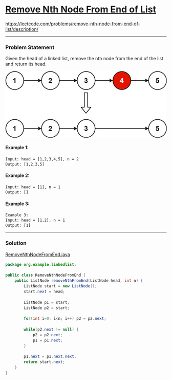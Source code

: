# [Remove Nth Node From End of List](https://leetcode.com/problems/remove-nth-node-from-end-of-list/description/)
https://leetcode.com/problems/remove-nth-node-from-end-of-list/description/
<hr />

### Problem Statement
Given the head of a linked list, remove the nth node from the end of the list and return its head.

![image](./remove_ex1.jpg)
#### Example 1:

```
Input: head = [1,2,3,4,5], n = 2
Output: [1,2,3,5]

```
#### Example 2:

```
Input: head = [1], n = 1
Output: []

```
#### Example 3:

```
Example 3:
Input: head = [1,2], n = 1
Output: [1]
```

<hr />

### Solution

[RemoveNthNodeFromEnd.java](../../src/main/java/org/example/linkedlist/RemoveNthNodeFromEnd.java)

```java
package org.example.linkedlist;

public class RemoveNthNodeFromEnd {
    public ListNode removeNthFromEnd(ListNode head, int n) {
        ListNode start = new ListNode();
        start.next = head;

        ListNode p1 = start;
        ListNode p2 = start;

        for(int i=0; i<n; i++) p2 = p2.next;

        while(p2.next != null) {
            p2 = p2.next;
            p1 = p1.next;
        }

        p1.next = p1.next.next;
        return start.next;
    }
}

```